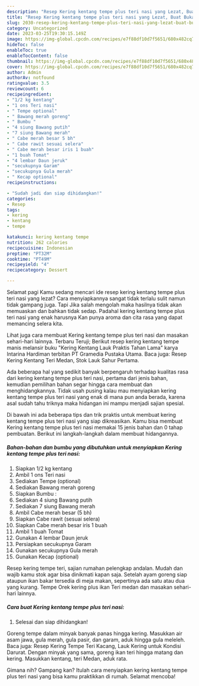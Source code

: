```yaml
---
description: "Resep Kering kentang tempe plus teri nasi yang Lezat, Buat Buka Puasa Menggugah Selera"
title: "Resep Kering kentang tempe plus teri nasi yang Lezat, Buat Buka Puasa Menggugah Selera"
slug: 2030-resep-kering-kentang-tempe-plus-teri-nasi-yang-lezat-buat-buka-puasa-menggugah-selera
category: Uncategorized
date: 2023-03-25T19:30:15.149Z
image: https://img-global.cpcdn.com/recipes/e7f88df10d7f5651/680x482cq70/kering-kentang-tempe-plus-teri-nasi-foto-resep-utama.jpg
hideToc: false
enableToc: true
enableTocContent: false
thumbnail: https://img-global.cpcdn.com/recipes/e7f88df10d7f5651/680x482cq70/kering-kentang-tempe-plus-teri-nasi-foto-resep-utama.jpg
cover: https://img-global.cpcdn.com/recipes/e7f88df10d7f5651/680x482cq70/kering-kentang-tempe-plus-teri-nasi-foto-resep-utama.jpg
author: Admin
authorAv: notfound
ratingvalue: 3.5
reviewcount: 6
recipeingredient:
- "1/2 kg kentang"
- "1 ons Teri nasi"
- " Tempe optional"
- " Bawang merah goreng"
- " Bumbu "
- "4 siung Bawang putih"
- "7 siung Bawang merah"
- " Cabe merah besar 5 bh"
- " Cabe rawit sesuai selera"
- " Cabe merah besar iris 1 buah"
- "1 buah Tomat"
- "4 lembar Daun jeruk"
- "secukupnya Garam"
- "secukupnya Gula merah"
- " Kecap optional"
recipeinstructions:

- "Sudah jadi dan siap dihidangkan!"
categories:
- Resep
tags:
- kering
- kentang
- tempe

katakunci: kering kentang tempe 
nutrition: 262 calories
recipecuisine: Indonesian
preptime: "PT32M"
cooktime: "PT49M"
recipeyield: "4"
recipecategory: Dessert

---
```



Selamat pagi Kamu sedang mencari ide resep kering kentang tempe plus teri nasi yang lezat? Cara menyiapkannya sangat tidak terlalu sulit namun tidak gampang juga. Tapi Jika salah mengolah maka hasilnya tidak akan memuaskan dan bahkan tidak sedap. Padahal kering kentang tempe plus teri nasi yang enak harusnya Kan punya aroma dan cita rasa yang dapat memancing selera kita.


Lihat juga cara membuat Kering kentang tempe plus teri nasi dan masakan sehari-hari lainnya. Terbaru Teruji; Berikut resep kering kentang tempe manis melansir buku &#34;Kering Kentang Lauk Praktis Tahan Lama&#34; karya Intarina Hardiman terbitan PT Gramedia Pustaka Utama. Baca juga: Resep Kering Kentang Teri Medan, Stok Lauk Sahur Pertama.

Ada beberapa hal yang sedikit banyak berpengaruh terhadap kualitas rasa dari kering kentang tempe plus teri nasi, pertama dari jenis bahan, kemudian pemilihan bahan segar hingga cara membuat dan menghidangkannya. Tidak usah pusing kalau mau menyiapkan kering kentang tempe plus teri nasi yang enak di mana pun anda berada, karena asal sudah tahu triknya maka hidangan ini mampu menjadi sajian spesial.


Di bawah ini ada beberapa tips dan trik praktis untuk membuat kering kentang tempe plus teri nasi yang siap dikreasikan. Kamu bisa membuat Kering kentang tempe plus teri nasi memakai 15 jenis bahan dan 0 tahap pembuatan. Berikut ini langkah-langkah dalam membuat hidangannya.

<!--inarticleads1-->

##### Bahan-bahan dan bumbu yang dibutuhkan untuk menyiapkan Kering kentang tempe plus teri nasi:

1. Siapkan 1/2 kg kentang
1. Ambil 1 ons Teri nasi
1. Sediakan  Tempe (optional)
1. Sediakan  Bawang merah goreng
1. Siapkan  Bumbu :
1. Sediakan 4 siung Bawang putih
1. Sediakan 7 siung Bawang merah
1. Ambil  Cabe merah besar (5 bh)
1. Siapkan  Cabe rawit (sesuai selera)
1. Siapkan  Cabe merah besar iris 1 buah
1. Ambil 1 buah Tomat
1. Gunakan 4 lembar Daun jeruk
1. Persiapkan secukupnya Garam
1. Gunakan secukupnya Gula merah
1. Gunakan  Kecap (optional)


Resep kering tempe teri, sajian rumahan pelengkap andalan. Mudah dan wajib kamu stok agar bisa dinikmati kapan saja. Setelah ayam goreng siap ataupun ikan bakar tersedia di meja makan, sepertinya ada satu atau dua yang kurang. Tempe Orek kering plus ikan Teri medan dan masakan sehari-hari lainnya. 

<!--inarticleads2-->

##### Cara buat Kering kentang tempe plus teri nasi:


1. Selesai dan siap dihidangkan!

Goreng tempe dalam minyak banyak panas hingga kering. Masukkan air asam jawa, gula merah, gula pasir, dan garam, aduk hingga gula meleleh. Baca juga: Resep Kering Tempe Teri Kacang, Lauk Kering untuk Kondisi Darurat. Dengan minyak yang sama, goreng ikan teri hingga matang dan kering. Masukkan kentang, teri Medan, aduk rata. 

Gimana nih? Gampang kan? Itulah cara menyiapkan kering kentang tempe plus teri nasi yang bisa kamu praktikkan di rumah. Selamat mencoba!

